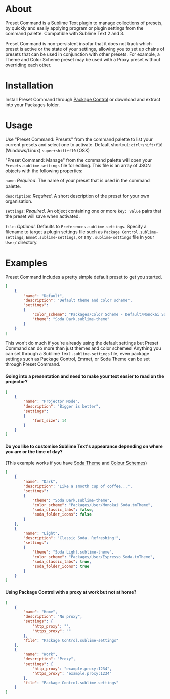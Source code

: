 # About
Preset Command is a Sublime Text plugin to manage collections of presets, by quickly and easily applying program or plugin settings from the command palette. Compatible with Sublime Text 2 and 3.

Preset Command is non-persistent insofar that it does not track which preset is active or the state of your settings, allowing you to set up chains of presets that can be used in conjunction with other presets. For example, a Theme and Color Scheme preset may be used with a Proxy preset without overriding each other.

# Installation
Install Preset Command through [Package Control](http://wbond.net/sublime_packages/package_control) or download and extract into your Packages folder.

# Usage
Use "Preset Command: Presets" from the command palette to list your current presets and select one to activate. Default shortcut: `ctrl+shift+f10` (Windows/Linux) `super+shift+f10` (OSX)

"Preset Command: Manage" from the command palette will open your `Presets.sublime-settings` file for editing. This file is an array of JSON objects with the following properties:

`name`: *Required*. The name of your preset that is used in the command palette.

`description`: *Required*. A short description of the preset for your own organisation.

`settings`: *Required*. An object containing one or more `key: value` pairs that the preset will save when activated.

`file`: *Optional*. Defaults to `Preferences.sublime-settings`. Specify a filename to target a plugin settings file such as `Package Control.sublime-settings`, `Emmet.sublime-settings`, or any `.sublime-settings` file in your `User/` directory.

# Examples
Preset Command includes a pretty simple default preset to get you started.

```json
[
    {
        "name": "Default",
        "description": "Default theme and color scheme",
        "settings":
        {
            "color_scheme": "Packages/Color Scheme - Default/Monokai Soda.tmTheme",
            "theme": "Soda Dark.sublime-theme"
        }
    }
]
```

This won't do much if you're already using the default settings but Preset Command can do more than just themes and color schemes! Anything you can set through a Sublime Text `.sublime-settings` file, even package settings such as Package Control, Emmet, or Soda Theme can be set through Preset Command.

#### Going into a presentation and need to make your text easier to read on the projector?

```json
[
    {
        "name": "Projector Mode",
        "description": "Bigger is better",
        "settings":
        {
            "font_size": 14
        }
    }
]
```

#### Do you like to customise Sublime Text's appearance depending on where you are or the time of day?
(This example works if you have [Soda Theme](https://github.com/buymeasoda/soda-theme) and [Colour Schemes](http://buymeasoda.github.com/soda-theme/extras/colour-schemes.zip))

```json
[
    {
        "name": "Dark",
        "description": "Like a smooth cup of coffee...",
        "settings":
        {
            "theme": "Soda Dark.sublime-theme",
            "color_scheme": "Packages/User/Monokai Soda.tmTheme",
            "soda_classic_tabs": false,
            "soda_folder_icons": false
        }
    },
    {
        "name": "Light",
        "description": "Classic Soda. Refreshing!",
        "settings":
        {
            "theme": "Soda Light.sublime-theme",
            "color_scheme": "Packages/User/Espresso Soda.tmTheme",
            "soda_classic_tabs": true,
            "soda_folder_icons": true
        }
    }
]
```

#### Using Package Control with a proxy at work but not at home?

```json
[
    {
        "name": "Home",
        "description": "No proxy",
        "settings": {
            "http_proxy": "",
            "https_proxy": ""
        },
        "file": "Package Control.sublime-settings"
    },
    {
        "name": "Work",
        "description": "Proxy",
        "settings": {
            "http_proxy": "example.proxy:1234",
            "https_proxy": "example.proxy:1234"
        },
        "file": "Package Control.sublime-settings"
    }
]
```
